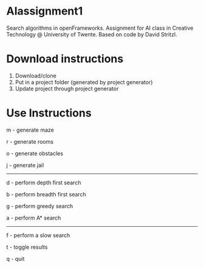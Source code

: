 # AIassignment1
Search algorithms in openFrameworks. Assignment for AI class in Creative Technology @ University of Twente. Based on code by David Stritzl.

# Download instructions
1. Download/clone
2. Put in a project folder (generated by project generator)
3. Update project through project generator

# Use Instructions

m - generate maze 

r - generate rooms

o - generate obstacles

j - generate jail
_____

d - perform depth first search

b - perform breadth first search

g - perform greedy search

a - perform A* search
_______

f - perform a slow search

t - toggle results

q - quit

